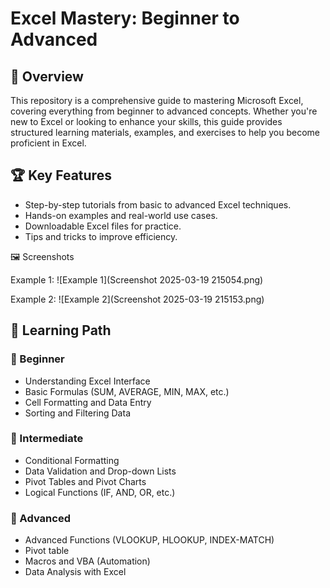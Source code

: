 # Excel Mastery: Beginner to Advanced

## 📌 Overview
This repository is a comprehensive guide to mastering Microsoft Excel, covering everything from beginner to advanced concepts. Whether you're new to Excel or looking to enhance your skills, this guide provides structured learning materials, examples, and exercises to help you become proficient in Excel.

## 🏆 Key Features
- Step-by-step tutorials from basic to advanced Excel techniques.
- Hands-on examples and real-world use cases.
- Downloadable Excel files for practice.
- Tips and tricks to improve efficiency.

🖼️ Screenshots

Example 1:
![Example 1](Screenshot 2025-03-19 215054.png)




Example 2:
![Example 2](Screenshot 2025-03-19 215153.png)

## 📖 Learning Path
### 🔹 Beginner
- Understanding Excel Interface
- Basic Formulas (SUM, AVERAGE, MIN, MAX, etc.)
- Cell Formatting and Data Entry
- Sorting and Filtering Data

### 🔹 Intermediate
- Conditional Formatting
- Data Validation and Drop-down Lists
- Pivot Tables and Pivot Charts
- Logical Functions (IF, AND, OR, etc.)

### 🔹 Advanced
- Advanced Functions (VLOOKUP, HLOOKUP, INDEX-MATCH)
- Pivot table
- Macros and VBA (Automation)
- Data Analysis with Excel


